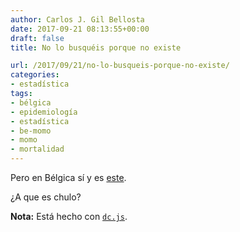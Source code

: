 ```yaml
---
author: Carlos J. Gil Bellosta
date: 2017-09-21 08:13:55+00:00
draft: false
title: No lo busquéis porque no existe

url: /2017/09/21/no-lo-busqueis-porque-no-existe/
categories:
- estadística
tags:
- bélgica
- epidemiología
- estadística
- be-momo
- momo
- mortalidad
---
```


Pero en Bélgica sí y es [este](https://epistat.wiv-isp.be/dashboard/).

¿A que es chulo?

**Nota:** Está hecho con [`dc.js`](https://dc-js.github.io/dc.js/).
